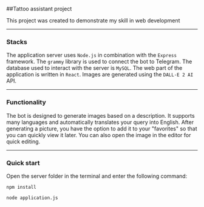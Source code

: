 ##Tattoo assistant project

This project was created to demonstrate my skill in web development

---

### Stacks

The application server uses `Node.js` in combination with the `Express` framework. The `grammy` library is used to connect the bot to Telegram. The database used to interact with the server is `MySQL`. The web part of the application is written in `React`. Images are generated using the `DALL-E 2 AI` API.

---

### Functionality

The bot is designed to generate images based on a description. It supports many languages and automatically translates your query into English. After generating a picture, you have the option to add it to your "favorites" so that you can quickly view it later. You can also open the image in the editor for quick editing.

---

### Quick start

Open the server folder in the terminal and enter the following command:

```JS
npm install
```

```JS
node application.js
```
